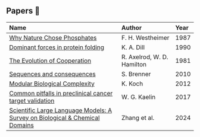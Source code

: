 ## Papers 📄

| Name | Author | Year |
| :--- | :--- | :--- |
| [Why Nature Chose Phosphates](https://archives.evergreen.edu/webpages/curricular/2006-2007/m2o2006/seminar/westheimer.pdf) | F. H. Westheimer | 1987
| [Dominant forces in protein folding](https://pubs.acs.org/doi/10.1021/bi00483a001) | K. A. Dill | 1990
| [The Evolution of Cooperation](https://websites.umich.edu/~axe/research/Axelrod%20and%20Hamilton%20EC%201981.pdf) | R. Axelrod, W. D. Hamilton | 1981
| [Sequences and consequences](https://royalsocietypublishing.org/doi/10.1098/rstb.2009.0221) | S. Brenner | 2010
| [Modular Biological Complexity](https://www.science.org/doi/10.1126/science.1218616) | K. Koch | 2012
| [Common pitfalls in preclinical cancer target validation](https://www.nature.com/articles/nrc.2017.32) | W. G. Kaelin | 2017
| [Scientific Large Language Models: A Survey on Biological & Chemical Domains](https://arxiv.org/abs/2401.14656?s=03) | Zhang et al. | 2024
